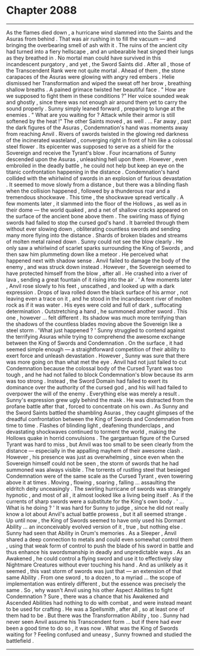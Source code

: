 
# Chapter 2088


---

As the flames died down , a hurricane wind slammed into the Saints and the Asuras from behind . That was air rushing in to fill the vacuum — and bringing the overbearing smell of ash with it .
The ruins of the ancient city had turned into a fiery hellscape , and an unbearable heat singed their lungs as they breathed in . No mortal man could have survived in this incandescent purgatory , and yet , the Sword Saints did . After all , those of the Transcendent Rank were not quite mortal .
Ahead of them , the stone carapaces of the Asuras were glowing with angry red embers .
Helie dismissed her Transformation and wiped the sweat off her brow , breathing shallow breaths .
A pained grimace twisted her beautiful face .
" How are we supposed to fight them in these conditions ?"
Her voice sounded weak and ghostly , since there was not enough air around them yet to carry the sound properly .
Sunny simply leaned forward , preparing to lunge at the enemies .
" What are you waiting for ? Attack while their armor is still softened by the heat !"
The other Saints moved , as well .
… Far away , past the dark figures of the Asuras , Condemnation's hand was moments away from reaching Anvil . Rivers of swords twisted in the glowing red darkness of the incinerated wasteland , converging right in front of him like a colossal steel flower . Its epicenter was supposed to serve as a shield for the Sovereign and receive the Tyrant's blow .
Four incarnations of Sunny descended upon the Asuras , unleashing hell upon them . However , even embroiled in the deadly battle , he could not help but keep an eye on the titanic confrontation happening in the distance .
Condemnation's hand collided with the whirlwind of swords in an explosion of furious devastation . It seemed to move slowly from a distance , but there was a blinding flash when the collision happened , followed by a thunderous roar and a tremendous shockwave .
This time , the shockwave spread vertically . A few moments later , it slammed into the floor of the Hollows , as well as in their dome — the world quaked , and a net of shallow cracks appeared on the surface of the ancient bone above them .
The swirling mass of flying swords had failed to stop the cursed god's hand .
It barreled through them without ever slowing down , obliterating countless swords and sending many more flying into the distance . Shards of broken blades and streams of molten metal rained down .
Sunny could not see the blow clearly . He only saw a whirlwind of scarlet sparks surrounding the King of Swords , and then saw him plummeting down like a meteor .
He perceived what happened next with shadow sense .
Anvil failed to damage the body of the enemy , and was struck down instead . However , the Sovereign seemed to have protected himself from the blow , after all . He crashed into a river of lava , sending a great fountain of it rising into the air . ’
A few moments later , Anvil rose slowly to his feet , unscathed , and looked up with a dark expression . Drops of lava rolled down the black surface of his armor , not leaving even a trace on it , and he stood in the incandescent river of molten rock as if it was water .
His eyes were cold and full of dark , suffocating determination .
Outstretching a hand , he summoned another sword .
This one , however … felt different .
Its shadow was much more terrifying than the shadows of the countless blades moving above the Sovereign like a steel storm .
'What just happened ? '
Sunny struggled to contend against the terrifying Asuras while trying to comprehend the awesome exchange between the King of Swords and Condemnation .
On the surface , it had seemed simple enough — a straightforward competition of their ability to exert force and unleash devastation . However , Sunny was sure that there was more going on than what met the eye .
Anvil had not just failed to cut Condemnation because the colossal body of the Cursed Tyrant was too tough , and he had not failed to block Condemnation's blow because its arm was too strong . Instead , the Sword Domain had failed to exert its dominance over the authority of the cursed god , and his will had failed to overpower the will of the enemy .
Everything else was merely a result .
Sunny's expression grew ugly behind the mask .
He was distracted from the profane battle after that , forced to concentrate on his own . As Sunny and the Sword Saints battled the shambling Asuras , they caught glimpses of the dreadful confrontation between the King of Swords and Condemnation from time to time .
Flashes of blinding light , deafening thunderclaps , and devastating shockwaves continued to torment the world , making the Hollows quake in horrid convulsions .
The gargantuan figure of the Cursed Tyrant was hard to miss , but Anvil was too small to be seen clearly from the distance — especially in the appalling mayhem of their awesome clash . However , his presence was just as overwhelming , since even when the Sovereign himself could not be seen , the storm of swords that he had summoned was always visible .
The torrents of rustling steel that besieged Condemnation were of the same scale as the Cursed Tyrant , even towering above it at times . Moving , flowing , soaring , falling … assaulting the eldritch deity unceasingly . The swirling hurricane of swords was strangely hypnotic , and most of all , it almost looked like a living being itself .
As if the currents of sharp swords were a substitute for the King's own body .
' ... What is he doing ? '
It was hard for Sunny to judge , since he did not really know a lot about Anvil's actual battle prowess , but it all seemed strange . Up until now , the King of Swords seemed to have only used his Dormant Ability … an inconceivably evolved version of it , true , but nothing else .
Sunny had seen that Ability in Orum's memories . As a Sleeper , Anvil shared a deep connection to metals and could even somewhat control them , using that weak form of control to push the blade of his sword in battle and thus enhance his swordsmanship in deadly and unpredictable ways .
As an Awakened , he could control a flying sword and use it to effectively slay Nightmare Creatures without ever touching his hand .
And as unlikely as it seemed , this vast storm of swords was just that — an extension of that same Ability . From one sword , to a dozen , to a myriad … the scope of implementation was entirely different , but the essence was precisely the same .
So , why wasn't Anvil using his other Aspect Abilities to fight Condemnation ?
Sure , there was a chance that his Awakened and Ascended Abilities had nothing to do with combat , and were instead meant to be used for crafting . He was a Spellsmith , after all , so at least one of them had to be .
But there was the Transformation Ability , too . Sunny had never seen Anvil assume his Transcendent form … but if there had ever been a good time to do so , it was now .
What was the King of Swords waiting for ?
Feeling confused and uneasy , Sunny frowned and studied the battlefield .

---

